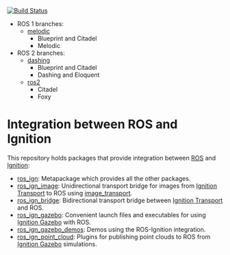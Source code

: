 [![Build Status](https://travis-ci.org/ignitionrobotics/ros_ign.svg?branch=ros2)](https://travis-ci.org/ignitionrobotics/ros_ign/branches)

* ROS 1 branches:
    * [melodic](https://github.com/ignitionrobotics/ros_ign/tree/melodic)
        * Blueprint and Citadel
        * Melodic
* ROS 2 branches:
    * [dashing](https://github.com/ignitionrobotics/ros_ign/tree/dashing)
        * Blueprint and Citadel
        * Dashing and Eloquent
    * [ros2](https://github.com/osrf/ros_ign/tree/ros2)
        * Citadel
        * Foxy

# Integration between ROS and Ignition

This repository holds packages that provide integration between
[ROS](http://www.ros.org/) and [Ignition](https://ignitionrobotics.org):

* [ros_ign](https://github.com/ignitionrobotics/ros_ign/tree/dashing/ros_ign):
  Metapackage which provides all the other packages.
* [ros_ign_image](https://github.com/ignitionrobotics/ros_ign/tree/dashing/ros_ign_image):
  Unidirectional transport bridge for images from
  [Ignition Transport](https://ignitionrobotics.org/libs/transport)
  to ROS using
  [image_transport](http://wiki.ros.org/image_transport).
* [ros_ign_bridge](https://github.com/ignitionrobotics/ros_ign/tree/dashing/ros_ign_bridge):
  Bidirectional transport bridge between
  [Ignition Transport](https://ignitionrobotics.org/libs/transport)
  and ROS.
* [ros_ign_gazebo](https://github.com/ignitionrobotics/ros_ign/tree/dashing/ros_ign_gazebo):
  Convenient launch files and executables for using
  [Ignition Gazebo](https://ignitionrobotics.org/libs/gazebo)
  with ROS.
* [ros_ign_gazebo_demos](https://github.com/ignitionrobotics/ros_ign/tree/dashing/ros_ign_gazebo_demos):
  Demos using the ROS-Ignition integration.
* [ros_ign_point_cloud](https://github.com/ignitionrobotics/ros_ign/tree/dashing/ros_ign_point_cloud):
  Plugins for publishing point clouds to ROS from
  [Ignition Gazebo](https://ignitionrobotics.org/libs/gazebo) simulations.
